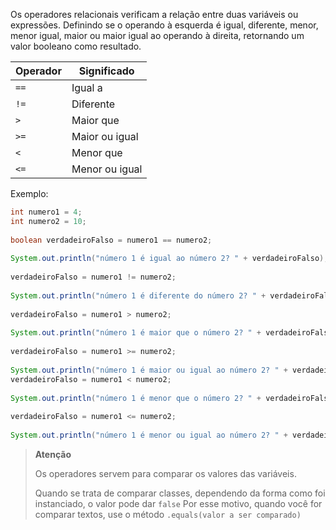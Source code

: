 Os operadores relacionais verificam a relação entre duas variáveis ou expressões. Definindo se o operando à esquerda é igual, diferente, menor, menor igual, maior ou maior igual ao operando à direita, retornando um valor booleano como resultado.

| Operador | Significado    |
| -------- | -------------- |
| `==`     | Igual a        |
| `!=`     | Diferente      |
| `>`      | Maior que      |
| `>=`     | Maior ou igual |
| `<`      | Menor que      |
| `<=`     | Menor ou igual |
Exemplo:

```java
int numero1 = 4;  
int numero2 = 10;  
  
boolean verdadeiroFalso = numero1 == numero2;  
  
System.out.println("número 1 é igual ao número 2? " + verdadeiroFalso);  
  
verdadeiroFalso = numero1 != numero2;  
  
System.out.println("número 1 é diferente do número 2? " + verdadeiroFalso);  
  
verdadeiroFalso = numero1 > numero2;  
  
System.out.println("número 1 é maior que o número 2? " + verdadeiroFalso);  
  
verdadeiroFalso = numero1 >= numero2;  
  
System.out.println("número 1 é maior ou igual ao número 2? " + verdadeiroFalso);  
verdadeiroFalso = numero1 < numero2;  
  
System.out.println("número 1 é menor que o número 2? " + verdadeiroFalso);  
  
verdadeiroFalso = numero1 <= numero2;  
  
System.out.println("número 1 é menor ou igual ao número 2? " + verdadeiroFalso);
```

> **Atenção**
> 
> Os operadores servem para comparar os valores das variáveis.
> 
> Quando se trata de comparar classes, dependendo da forma como foi instanciado, o valor pode dar `false`
> Por esse motivo, quando você for comparar textos, use o método `.equals(valor a ser comparado)`